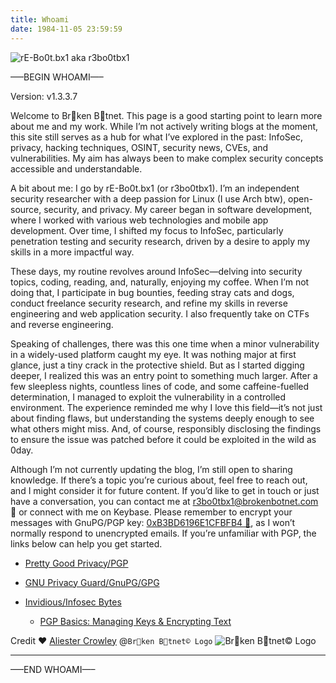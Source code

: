 ```yaml
---
title: Whoami
date: 1984-11-05 23:59:59
---
```


![rE-Bo0t.bx1 aka r3bo0tbx1](/images/rE-Bo0t.bx1.png#center)

—–BEGIN WHOAMI—–

Version: v1.3.3.7

Welcome to Br🤖ken B🤖tnet. This page is a good starting point to learn more about me and my work. While I’m not actively writing blogs at the moment, this site still serves as a hub for what I’ve explored in the past: InfoSec, privacy, hacking techniques, OSINT, security news, CVEs, and vulnerabilities. My aim has always been to make complex security concepts accessible and understandable.

A bit about me: I go by rE-Bo0t.bx1 (or r3bo0tbx1). I’m an independent security researcher with a deep passion for Linux (I use Arch btw), open-source, security, and privacy. My career began in software development, where I worked with various web technologies and mobile app development. Over time, I shifted my focus to InfoSec, particularly penetration testing and security research, driven by a desire to apply my skills in a more impactful way.

These days, my routine revolves around InfoSec—delving into security topics, coding, reading, and, naturally, enjoying my coffee. When I’m not doing that, I participate in bug bounties, feeding stray cats and dogs, conduct freelance security research, and refine my skills in reverse engineering and web application security. I also frequently take on CTFs and reverse engineering.

Speaking of challenges, there was this one time when a minor vulnerability in a widely-used platform caught my eye. It was nothing major at first glance, just a tiny crack in the protective shield. But as I started digging deeper, I realized this was an entry point to something much larger. After a few sleepless nights, countless lines of code, and some caffeine-fuelled determination, I managed to exploit the vulnerability in a controlled environment. The experience reminded me why I love this field—it’s not just about finding flaws, but understanding the systems deeply enough to see what others might miss. And, of course, responsibly disclosing the findings to ensure the issue was patched before it could be exploited in the wild as 0day.

Although I’m not currently updating the blog, I’m still open to sharing knowledge. If there’s a topic you’re curious about, feel free to reach out, and I might consider it for future content. If you’d like to get in touch or just have a conversation, you can contact me at r3bo0tbx1@brokenbotnet.com 📧 or connect with me on Keybase. Please remember to encrypt your messages with GnuPG/PGP key: [0xB3BD6196E1CFBFB4 🔑](https://keys.openpgp.org/vks/v1/by-fingerprint/33727F5377D296C320AF704AB3BD6196E1CFBFB4), as I won’t normally respond to unencrypted emails. If you’re unfamiliar with PGP, the links below can help you get started.

- [Pretty Good Privacy/PGP](https://en.wikipedia.org/wiki/Pretty_Good_Privacy)
- [GNU Privacy Guard/GnuPG/GPG](https://en.wikipedia.org/wiki/GNU_Privacy_Guard)

- [Invidious/Infosec Bytes](https://yewtu.be/channel/UCfET6btFpe1e0CRGTFOulNg)
    - [PGP Basics: Managing Keys & Encrypting Text](https://yewtu.be/playlist?list=PLOZKbRUo9H_pCTg8XdvkyGZ_lJbl1AA5X)


Credit ❤️ [Aliester Crowley](https://www.youtube.com/AliesterCrowleyMV) @`Br🤖ken B🤖tnet© Logo`
![Br🤖ken B🤖tnet© Logo](/images/banner.png#center)

---

—–END WHOAMI—–